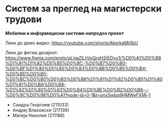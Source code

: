 # Систем за преглед на магистерски трудови

***Мобилни и информациски системи напреден проект***

Линк до демо видео: 
https://youtube.com/shorts/AkerkaMi0bU

Линк до фигма дизајнот: 
https://www.figma.com/proto/qLijwZlLhVsQrqH2tEDyu1/%D0%A1%D0%B8%D1%81%D1%82%D0%B5%D0%BC-%D0%B7%D0%B0-%D0%BF%D1%80%D0%B5%D0%B3%D0%BB%D0%B5%D0%B4-%D0%BD%D0%B0-%D0%BC%D0%B0%D0%B3%D0%B8%D1%81%D1%82%D0%B5%D1%80%D1%81%D0%BA%D0%B8-%D1%82%D1%80%D1%83%D0%B4%D0%BE%D0%B2%D0%B8---%D0%9C%D0%98%D0%A1?node-id=0-1&t=onxSwbq9HMWeFXMi-1 

- Сандра Георгиев (211033)
- Андреј Влаховски (211136)
- Матеја Николиќ (211188)
